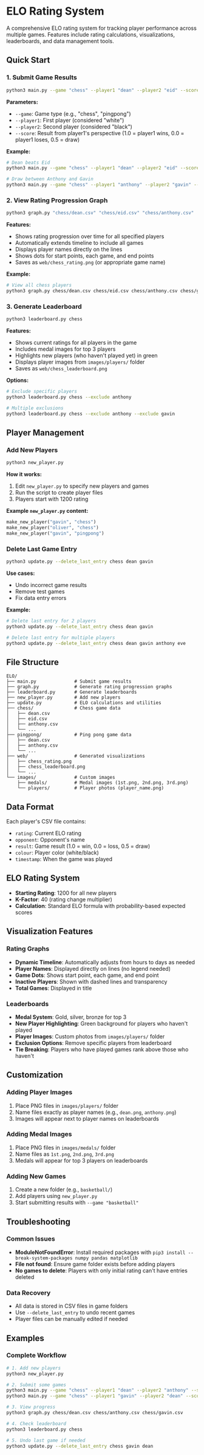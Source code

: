 # ELO Rating System

A comprehensive ELO rating system for tracking player performance across multiple games. Features include rating calculations, visualizations, leaderboards, and data management tools.

## Quick Start

### 1. Submit Game Results
```bash
python3 main.py --game "chess" --player1 "dean" --player2 "eid" --score 0.0
```

**Parameters:**
- `--game`: Game type (e.g., "chess", "pingpong")
- `--player1`: First player (considered "white")
- `--player2`: Second player (considered "black") 
- `--score`: Result from player1's perspective (1.0 = player1 wins, 0.0 = player1 loses, 0.5 = draw)

**Example:**
```bash
# Dean beats Eid
python3 main.py --game "chess" --player1 "dean" --player2 "eid" --score 1.0

# Draw between Anthony and Gavin
python3 main.py --game "chess" --player1 "anthony" --player2 "gavin" --score 0.5
```

### 2. View Rating Progression Graph
```bash
python3 graph.py "chess/dean.csv" "chess/eid.csv" "chess/anthony.csv"
```

**Features:**
- Shows rating progression over time for all specified players
- Automatically extends timeline to include all games
- Displays player names directly on the lines
- Shows dots for start points, each game, and end points
- Saves as `web/chess_rating.png` (or appropriate game name)

**Example:**
```bash
# View all chess players
python3 graph.py chess/dean.csv chess/eid.csv chess/anthony.csv chess/gavin.csv chess/oliver.csv
```

### 3. Generate Leaderboard
```bash
python3 leaderboard.py chess
```

**Features:**
- Shows current ratings for all players in the game
- Includes medal images for top 3 players
- Highlights new players (who haven't played yet) in green
- Displays player images from `images/players/` folder
- Saves as `web/chess_leaderboard.png`

**Options:**
```bash
# Exclude specific players
python3 leaderboard.py chess --exclude anthony

# Multiple exclusions
python3 leaderboard.py chess --exclude anthony --exclude gavin
```

## Player Management

### Add New Players
```bash
python3 new_player.py
```

**How it works:**
1. Edit `new_player.py` to specify new players and games
2. Run the script to create player files
3. Players start with 1200 rating

**Example `new_player.py` content:**
```python
make_new_player("gavin", "chess")
make_new_player("oliver", "chess")
make_new_player("gavin", "pingpong")
```

### Delete Last Game Entry
```bash
python3 update.py --delete_last_entry chess dean gavin
```

**Use cases:**
- Undo incorrect game results
- Remove test games
- Fix data entry errors

**Example:**
```bash
# Delete last entry for 2 players
python3 update.py --delete_last_entry chess dean gavin

# Delete last entry for multiple players
python3 update.py --delete_last_entry chess dean gavin anthony eve
```

## File Structure

```
ELO/
├── main.py              # Submit game results
├── graph.py             # Generate rating progression graphs
├── leaderboard.py       # Generate leaderboards
├── new_player.py        # Add new players
├── update.py            # ELO calculations and utilities
├── chess/               # Chess game data
│   ├── dean.csv
│   ├── eid.csv
│   ├── anthony.csv
│   └── ...
├── pingpong/            # Ping pong game data
│   ├── dean.csv
│   ├── anthony.csv
│   └── ...
├── web/                 # Generated visualizations
│   ├── chess_rating.png
│   ├── chess_leaderboard.png
│   └── ...
└── images/              # Custom images
    ├── medals/          # Medal images (1st.png, 2nd.png, 3rd.png)
    └── players/         # Player photos (player_name.png)
```

## Data Format

Each player's CSV file contains:
- `rating`: Current ELO rating
- `opponent`: Opponent's name
- `result`: Game result (1.0 = win, 0.0 = loss, 0.5 = draw)
- `colour`: Player color (white/black)
- `timestamp`: When the game was played

## ELO Rating System

- **Starting Rating**: 1200 for all new players
- **K-Factor**: 40 (rating change multiplier)
- **Calculation**: Standard ELO formula with probability-based expected scores

## Visualization Features

### Rating Graphs
- **Dynamic Timeline**: Automatically adjusts from hours to days as needed
- **Player Names**: Displayed directly on lines (no legend needed)
- **Game Dots**: Shows start point, each game, and end point
- **Inactive Players**: Shown with dashed lines and transparency
- **Total Games**: Displayed in title

### Leaderboards
- **Medal System**: Gold, silver, bronze for top 3
- **New Player Highlighting**: Green background for players who haven't played
- **Player Images**: Custom photos from `images/players/` folder
- **Exclusion Options**: Remove specific players from leaderboard
- **Tie Breaking**: Players who have played games rank above those who haven't

## Customization

### Adding Player Images
1. Place PNG files in `images/players/` folder
2. Name files exactly as player names (e.g., `dean.png`, `anthony.png`)
3. Images will appear next to player names on leaderboards

### Adding Medal Images
1. Place PNG files in `images/medals/` folder
2. Name files as `1st.png`, `2nd.png`, `3rd.png`
3. Medals will appear for top 3 players on leaderboards

### Adding New Games
1. Create a new folder (e.g., `basketball/`)
2. Add players using `new_player.py`
3. Start submitting results with `--game "basketball"`

## Troubleshooting

### Common Issues
- **ModuleNotFoundError**: Install required packages with `pip3 install --break-system-packages numpy pandas matplotlib`
- **File not found**: Ensure game folder exists before adding players
- **No games to delete**: Players with only initial rating can't have entries deleted

### Data Recovery
- All data is stored in CSV files in game folders
- Use `--delete_last_entry` to undo recent games
- Player files can be manually edited if needed

## Examples

### Complete Workflow
```bash
# 1. Add new players
python3 new_player.py

# 2. Submit some games
python3 main.py --game "chess" --player1 "dean" --player2 "anthony" --score 1.0
python3 main.py --game "chess" --player1 "gavin" --player2 "dean" --score 0.0

# 3. View progress
python3 graph.py chess/dean.csv chess/anthony.csv chess/gavin.csv

# 4. Check leaderboard
python3 leaderboard.py chess

# 5. Undo last game if needed
python3 update.py --delete_last_entry chess gavin dean
```
